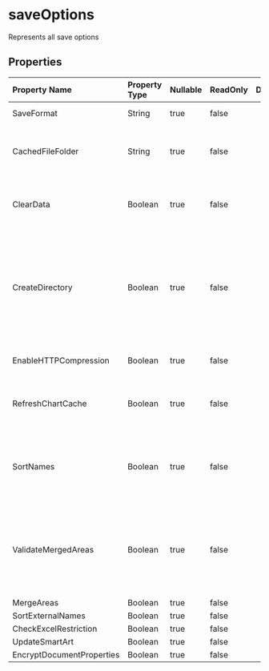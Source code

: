 # **saveOptions**

Represents all save options 

## **Properties**

| Property Name | Property Type | Nullable |  ReadOnly | DefaultValue | Description | 
| :- | :- | :- |:- |  :- | :- |
|SaveFormat|String|true|false |  |Save format name|
|CachedFileFolder|String|true|false |  |The cached file folder is used to store some large data.|
|ClearData|Boolean|true|false |  |Make the workbook empty after saving the file.|
|CreateDirectory|Boolean|true|false |  |If true and the directory does not exist, the directory will be automatically created before saving the file.            |
|EnableHTTPCompression|Boolean|true|false |  |whether http compression is to be used.|
|RefreshChartCache|Boolean|true|false |  |Indicates whether refreshing chart cache data|
|SortNames|Boolean|true|false |  |Indicates whether sorting defined names before saving file.|
|ValidateMergedAreas|Boolean|true|false |  |Indicates whether validate merged areas before saving the file.The default value is false.            |
|MergeAreas|Boolean|true|false |  ||
|SortExternalNames|Boolean|true|false |  ||
|CheckExcelRestriction|Boolean|true|false |  ||
|UpdateSmartArt|Boolean|true|false |  ||
|EncryptDocumentProperties|Boolean|true|false |  ||

